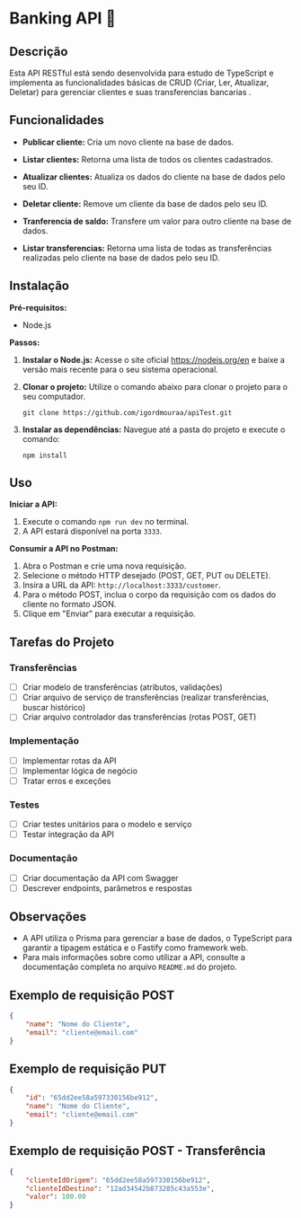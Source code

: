 # Banking API 🏦

## Descrição

Esta API RESTful está sendo desenvolvida para estudo de TypeScript e implementa as funcionalidades básicas de CRUD (Criar, Ler, Atualizar, Deletar) para gerenciar clientes e suas transferencias bancarias .

## Funcionalidades

* **Publicar cliente:** Cria um novo cliente na base de dados.
* **Listar clientes:** Retorna uma lista de todos os clientes cadastrados.
* **Atualizar clientes:** Atualiza os dados do cliente na base de dados pelo seu ID.
* **Deletar cliente:** Remove um cliente da base de dados pelo seu ID.

* **Tranferencia de saldo:** Transfere um valor para outro cliente na base de dados.
* **Listar transferencias:** Retorna uma lista de todas as transferências realizadas pelo cliente na base de dados pelo seu ID.

## Instalação

**Pré-requisitos:**

* Node.js

**Passos:**

1. **Instalar o Node.js:** Acesse o site oficial https://nodejs.org/en e baixe a versão mais recente para o seu sistema operacional.
2. **Clonar o projeto:** Utilize o comando abaixo para clonar o projeto para o seu computador.

    ```
    git clone https://github.com/igordmouraa/apiTest.git
    ```
3. **Instalar as dependências:** Navegue até a pasta do projeto e execute o comando:

    ```
    npm install
    ```

## Uso

**Iniciar a API:**

1. Execute o comando `npm run dev` no terminal.
2. A API estará disponível na porta `3333`.

**Consumir a API no Postman:**

1. Abra o Postman e crie uma nova requisição.
2. Selecione o método HTTP desejado (POST, GET, PUT ou DELETE).
3. Insira a URL da API: `http://localhost:3333/customer`.
4. Para o método POST, inclua o corpo da requisição com os dados do cliente no formato JSON.
5. Clique em "Enviar" para executar a requisição.

## Tarefas do Projeto

### Transferências

- [ ] Criar modelo de transferências (atributos, validações)
- [ ] Criar arquivo de serviço de transferências (realizar transferências, buscar histórico)
- [ ] Criar arquivo controlador das transferências (rotas POST, GET)

### Implementação

- [ ] Implementar rotas da API
- [ ] Implementar lógica de negócio
- [ ] Tratar erros e exceções

### Testes

- [ ] Criar testes unitários para o modelo e serviço
- [ ] Testar integração da API

### Documentação

- [ ] Criar documentação da API com Swagger
- [ ] Descrever endpoints, parâmetros e respostas

## Observações

* A API utiliza o Prisma para gerenciar a base de dados, o TypeScript para garantir a tipagem estática e o Fastify como framework web.
* Para mais informações sobre como utilizar a API, consulte a documentação completa no arquivo `README.md` do projeto.

## Exemplo de requisição POST

```json
{
    "name": "Nome do Cliente",
    "email": "cliente@email.com"
}
```

## Exemplo de requisição PUT

```json
{
    "id": "65dd2ee58a597330156be912",
    "name": "Nome do Cliente",
    "email": "cliente@email.com"
}
```

## Exemplo de requisição POST - Transferência

```json
{
    "clienteIdOrigem": "65dd2ee58a597330156be912", 
    "clienteIdDestino": "12ad34542b873285c43a553e", 
    "valor": 100.00 
}
```
